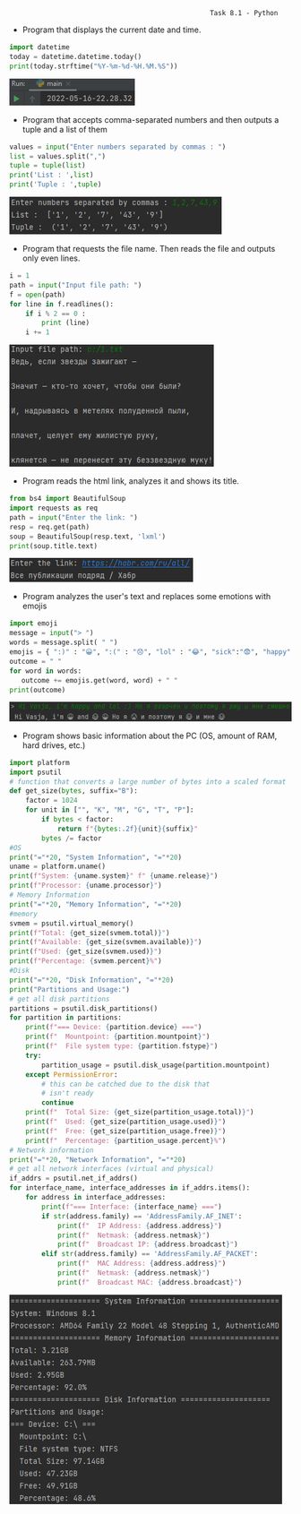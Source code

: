                                                       Task 8.1 - Python
                                                  
- Program that displays the current date and time. 
```python   
import datetime
today = datetime.datetime.today()
print(today.strftime("%Y-%m-%d-%H.%M.%S"))
``` 
![image](https://github.com/Stiff228/DevOps_online_Kharkiv_2022Q1Q2/blob/main/m8/Task%208.1/images/1.png)   

- Program that accepts comma-separated numbers and then outputs a tuple and a list of them
```python    
values = input("Enter numbers separated by commas : ")
list = values.split(",")
tuple = tuple(list)
print('List : ',list)
print('Tuple : ',tuple)
```  
![image](https://github.com/Stiff228/DevOps_online_Kharkiv_2022Q1Q2/blob/main/m8/Task%208.1/images/2.png)   

- Program that requests the file name. Then reads the file and outputs only even lines.
```python 
i = 1
path = input("Input file path: ")
f = open(path)
for line in f.readlines():
    if i % 2 == 0 :
        print (line)
    i += 1
``` 
![image](https://github.com/Stiff228/DevOps_online_Kharkiv_2022Q1Q2/blob/main/m8/Task%208.1/images/3.png) 

- Program reads the html link, analyzes it and shows its title.
```python 
from bs4 import BeautifulSoup
import requests as req
path = input("Enter the link: ")
resp = req.get(path)
soup = BeautifulSoup(resp.text, 'lxml')
print(soup.title.text)
``` 
![image](https://github.com/Stiff228/DevOps_online_Kharkiv_2022Q1Q2/blob/main/m8/Task%208.1/images/4.png) 

- Program analyzes the user's text and replaces some emotions with emojis 
```python 
import emoji
message = input("> ")
words = message.split( " ")
emojis = { ":)" : "😀", ":(" : "😞", "lol" : "😂", "sick":"😨", "happy": "😀", "счастлив": "😀", "огорчен": "😨", "грустно": "😨", "грущу": "😨", "ржу": "😂", "смешно": "😂" }
outcome = " "
for word in words:
   outcome += emojis.get(word, word) + " "
print(outcome)
``` 
![image](https://github.com/Stiff228/DevOps_online_Kharkiv_2022Q1Q2/blob/main/m8/Task%208.1/images/5.png) 

- Program shows basic information about the PC (OS, amount of RAM, hard drives, etc.)
```python
import platform
import psutil
# function that converts a large number of bytes into a scaled format
def get_size(bytes, suffix="B"):
    factor = 1024
    for unit in ["", "K", "M", "G", "T", "P"]:
        if bytes < factor:
            return f"{bytes:.2f}{unit}{suffix}"
        bytes /= factor
#OS
print("="*20, "System Information", "="*20)
uname = platform.uname()
print(f"System: {uname.system}" f" {uname.release}")
print(f"Processor: {uname.processor}")
# Memory Information
print("="*20, "Memory Information", "="*20)
#memory
svmem = psutil.virtual_memory()
print(f"Total: {get_size(svmem.total)}")
print(f"Available: {get_size(svmem.available)}")
print(f"Used: {get_size(svmem.used)}")
print(f"Percentage: {svmem.percent}%")
#Disk
print("="*20, "Disk Information", "="*20)
print("Partitions and Usage:")
# get all disk partitions
partitions = psutil.disk_partitions()
for partition in partitions:
    print(f"=== Device: {partition.device} ===")
    print(f"  Mountpoint: {partition.mountpoint}")
    print(f"  File system type: {partition.fstype}")
    try:
        partition_usage = psutil.disk_usage(partition.mountpoint)
    except PermissionError:
        # this can be catched due to the disk that
        # isn't ready
        continue
    print(f"  Total Size: {get_size(partition_usage.total)}")
    print(f"  Used: {get_size(partition_usage.used)}")
    print(f"  Free: {get_size(partition_usage.free)}")
    print(f"  Percentage: {partition_usage.percent}%")
# Network information
print("="*20, "Network Information", "="*20)
# get all network interfaces (virtual and physical)
if_addrs = psutil.net_if_addrs()
for interface_name, interface_addresses in if_addrs.items():
    for address in interface_addresses:
        print(f"=== Interface: {interface_name} ===")
        if str(address.family) == 'AddressFamily.AF_INET':
            print(f"  IP Address: {address.address}")
            print(f"  Netmask: {address.netmask}")
            print(f"  Broadcast IP: {address.broadcast}")
        elif str(address.family) == 'AddressFamily.AF_PACKET':
            print(f"  MAC Address: {address.address}")
            print(f"  Netmask: {address.netmask}")
            print(f"  Broadcast MAC: {address.broadcast}")
``` 
![image](https://github.com/Stiff228/DevOps_online_Kharkiv_2022Q1Q2/blob/main/m8/Task%208.1/images/6.png) 
